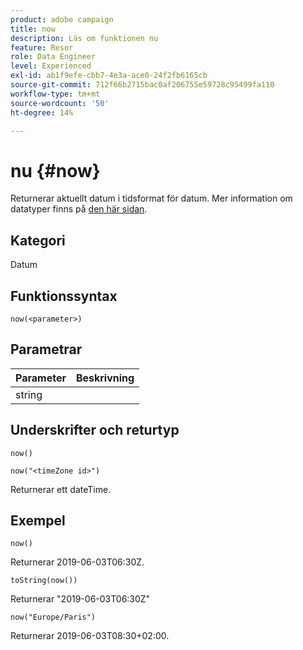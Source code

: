 ```yaml
---
product: adobe campaign
title: now
description: Läs om funktionen nu
feature: Resor
role: Data Engineer
level: Experienced
exl-id: ab1f9efe-cbb7-4e3a-ace0-24f2fb6165cb
source-git-commit: 712f66b2715bac0af206755e59728c95499fa110
workflow-type: tm+mt
source-wordcount: '50'
ht-degree: 14%

---
```


# nu {#now}

Returnerar aktuellt datum i tidsformat för datum. Mer information om datatyper finns på [den här sidan](../expression/data-types.md).

## Kategori

Datum

## Funktionssyntax

`now(<parameter>)`

## Parametrar

| Parameter | Beskrivning |
|--- |--- |
| string |  |

## Underskrifter och returtyp

`now()`

`now("<timeZone id>")`

Returnerar ett dateTime.

## Exempel

`now()`

Returnerar 2019-06-03T06:30Z.

`toString(now())`

Returnerar &quot;2019-06-03T06:30Z&quot;

`now("Europe/Paris")`

Returnerar 2019-06-03T08:30+02:00.
